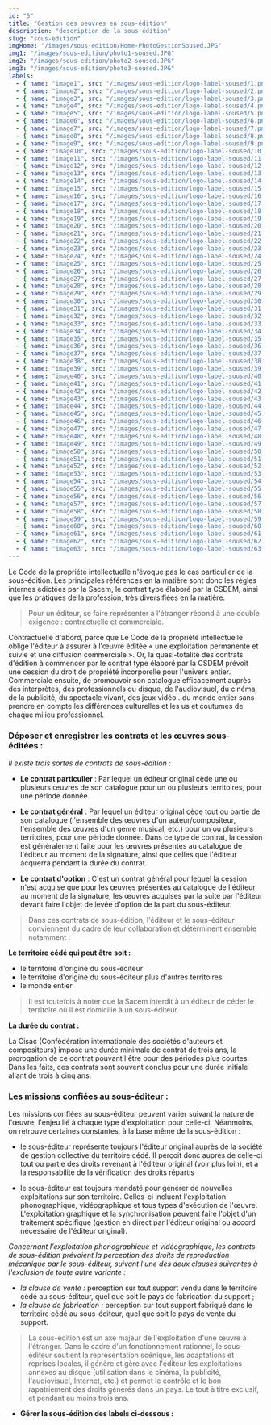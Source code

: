 ```yaml
---
id: "5"
title: "Gestion des oeuvres en sous-édition"
description: "description de la sous édition"
slug: "sous-edition"
imgHome: "/images/sous-edition/Home-PhotoGestionSoused.JPG"
img1: "/images/sous-edition/photo1-soused.JPG"
img2: "/images/sous-edition/photo2-soused.JPG"
img3: "/images/sous-edition/photo3-soused.JPG"
labels:
  - { name: "image1", src: "/images/sous-edition/logo-label-soused/1.png", href: "www.google.com" }
  - { name: "image2", src: "/images/sous-edition/logo-label-soused/2.png", href: "www.google.com" }
  - { name: "image3", src: "/images/sous-edition/logo-label-soused/3.png", href: "www.google.com" }
  - { name: "image4", src: "/images/sous-edition/logo-label-soused/4.png", href: "www.google.com" }
  - { name: "image5", src: "/images/sous-edition/logo-label-soused/5.png", href: "www.google.com" }
  - { name: "image6", src: "/images/sous-edition/logo-label-soused/6.png", href: "www.google.com" }
  - { name: "image7", src: "/images/sous-edition/logo-label-soused/7.png", href: "www.google.com" }
  - { name: "image8", src: "/images/sous-edition/logo-label-soused/8.png", href: "www.google.com" }
  - { name: "image9", src: "/images/sous-edition/logo-label-soused/9.png", href: "www.google.com" }
  - { name: "image10", src: "/images/sous-edition/logo-label-soused/10.png", href: "www.google.com" }
  - { name: "image11", src: "/images/sous-edition/logo-label-soused/11.png", href: "www.google.com" }
  - { name: "image12", src: "/images/sous-edition/logo-label-soused/12.png", href: "www.google.com" }
  - { name: "image13", src: "/images/sous-edition/logo-label-soused/13.png", href: "www.google.com" }
  - { name: "image14", src: "/images/sous-edition/logo-label-soused/14.png", href: "www.google.com" }
  - { name: "image15", src: "/images/sous-edition/logo-label-soused/15.png", href: "www.google.com" }
  - { name: "image16", src: "/images/sous-edition/logo-label-soused/16.png", href: "www.google.com" }
  - { name: "image17", src: "/images/sous-edition/logo-label-soused/17.png", href: "www.google.com" }
  - { name: "image18", src: "/images/sous-edition/logo-label-soused/18.png", href: "www.google.com" }
  - { name: "image19", src: "/images/sous-edition/logo-label-soused/19.png", href: "www.google.com" }
  - { name: "image20", src: "/images/sous-edition/logo-label-soused/20.png", href: "www.google.com" }
  - { name: "image21", src: "/images/sous-edition/logo-label-soused/21.png", href: "www.google.com" }
  - { name: "image22", src: "/images/sous-edition/logo-label-soused/22.png", href: "www.google.com" }
  - { name: "image23", src: "/images/sous-edition/logo-label-soused/23.png", href: "www.google.com" }
  - { name: "image24", src: "/images/sous-edition/logo-label-soused/24.png", href: "www.google.com" }
  - { name: "image25", src: "/images/sous-edition/logo-label-soused/25.png", href: "www.google.com" }
  - { name: "image26", src: "/images/sous-edition/logo-label-soused/26.png", href: "www.google.com" }
  - { name: "image27", src: "/images/sous-edition/logo-label-soused/27.png", href: "www.google.com" }
  - { name: "image28", src: "/images/sous-edition/logo-label-soused/28.png", href: "www.google.com" }
  - { name: "image29", src: "/images/sous-edition/logo-label-soused/29.png", href: "www.google.com" }
  - { name: "image30", src: "/images/sous-edition/logo-label-soused/30.png", href: "www.google.com" }
  - { name: "image31", src: "/images/sous-edition/logo-label-soused/31.png", href: "www.google.com" }
  - { name: "image32", src: "/images/sous-edition/logo-label-soused/32.png", href: "www.google.com" }
  - { name: "image33", src: "/images/sous-edition/logo-label-soused/33.png", href: "www.google.com" }
  - { name: "image34", src: "/images/sous-edition/logo-label-soused/34.png", href: "www.google.com" }
  - { name: "image35", src: "/images/sous-edition/logo-label-soused/35.png", href: "www.google.com" }
  - { name: "image36", src: "/images/sous-edition/logo-label-soused/36.png", href: "www.google.com" }
  - { name: "image37", src: "/images/sous-edition/logo-label-soused/37.png", href: "www.google.com" }
  - { name: "image38", src: "/images/sous-edition/logo-label-soused/38.png", href: "www.google.com" }
  - { name: "image39", src: "/images/sous-edition/logo-label-soused/39.png", href: "www.google.com" }
  - { name: "image40", src: "/images/sous-edition/logo-label-soused/40.png", href: "www.google.com" }
  - { name: "image41", src: "/images/sous-edition/logo-label-soused/41.png", href: "www.google.com" }
  - { name: "image42", src: "/images/sous-edition/logo-label-soused/42.png", href: "www.google.com" }
  - { name: "image43", src: "/images/sous-edition/logo-label-soused/43.png", href: "www.google.com" }
  - { name: "image44", src: "/images/sous-edition/logo-label-soused/44.png", href: "www.google.com" }
  - { name: "image45", src: "/images/sous-edition/logo-label-soused/45.png", href: "www.google.com" }
  - { name: "image46", src: "/images/sous-edition/logo-label-soused/46.png", href: "www.google.com" }
  - { name: "image47", src: "/images/sous-edition/logo-label-soused/47.png", href: "www.google.com" }
  - { name: "image48", src: "/images/sous-edition/logo-label-soused/48.png", href: "www.google.com" }
  - { name: "image49", src: "/images/sous-edition/logo-label-soused/49.png", href: "www.google.com" }
  - { name: "image50", src: "/images/sous-edition/logo-label-soused/50.png", href: "www.google.com" }
  - { name: "image51", src: "/images/sous-edition/logo-label-soused/51.png", href: "www.google.com" }
  - { name: "image52", src: "/images/sous-edition/logo-label-soused/52.png", href: "www.google.com" }
  - { name: "image53", src: "/images/sous-edition/logo-label-soused/53.png", href: "www.google.com" }
  - { name: "image54", src: "/images/sous-edition/logo-label-soused/54.png", href: "www.google.com" }
  - { name: "image55", src: "/images/sous-edition/logo-label-soused/55.png", href: "www.google.com" }
  - { name: "image56", src: "/images/sous-edition/logo-label-soused/56.png", href: "www.google.com" }
  - { name: "image57", src: "/images/sous-edition/logo-label-soused/57.png", href: "www.google.com" }
  - { name: "image58", src: "/images/sous-edition/logo-label-soused/58.png", href: "www.google.com" }
  - { name: "image59", src: "/images/sous-edition/logo-label-soused/59.png", href: "www.google.com" }
  - { name: "image60", src: "/images/sous-edition/logo-label-soused/60.png", href: "www.google.com" }
  - { name: "image61", src: "/images/sous-edition/logo-label-soused/61.png", href: "www.google.com" }
  - { name: "image62", src: "/images/sous-edition/logo-label-soused/62.png", href: "www.google.com" }
  - { name: "image63", src: "/images/sous-edition/logo-label-soused/63.png", href: "www.google.com" }
---
```


<!-- section:start -->

Le Code de la propriété intellectuelle n'évoque pas le cas particulier de la sous-édition. Les principales références en la matière sont donc les règles internes édictées par la Sacem, le contrat type élaboré par la CSDEM, ainsi que les pratiques de la profession, très diversifiées en la matière.

> Pour un éditeur, se faire représenter à l'étranger répond à une double exigence : contractuelle et commerciale.

Contractuelle d'abord, parce que Le Code de la propriété intellectuelle oblige l'éditeur à assurer à l'œuvre éditée « une exploitation permanente et suivie et une diffusion commerciale ». Or, la quasi-totalité des contrats d'édition à commencer par le contrat type élaboré par la CSDEM prévoit une cession du droit de propriété incorporelle pour l'univers entier.
Commerciale ensuite, de promouvoir son catalogue efficacement auprès des interprètes, des professionnels du disque, de l'audiovisuel, du cinéma, de la publicité, du spectacle vivant, des jeux vidéo…du monde entier sans prendre en compte les différences culturelles et les us et coutumes de chaque milieu professionnel.

<!-- section:end -->
<!-- section:start -->

### **Déposer et enregistrer les contrats et les œuvres sous-éditées :**

_Il existe trois sortes de contrats de sous-édition :_

- **Le contrat particulier** : Par lequel un éditeur original cède une ou plusieurs œuvres de son catalogue pour un ou plusieurs territoires, pour une période donnée.

- **Le contrat général** : Par lequel un éditeur original cède tout ou partie de son catalogue (l'ensemble des œuvres d'un auteur/compositeur, l'ensemble des œuvres d'un genre musical, etc.) pour un ou plusieurs territoires, pour une période donnée. Dans ce type de contrat, la cession est généralement faite pour les œuvres présentes au catalogue de l'éditeur au moment de la signature, ainsi que celles que l'éditeur acquerra pendant la durée du contrat.

- **Le contrat d'option** : C'est un contrat général pour lequel la cession n'est acquise que pour les œuvres présentes au catalogue de l'éditeur au moment de la signature, les œuvres acquises par la suite par l'éditeur devant faire l'objet de levée d'option de la part du sous-éditeur.

> Dans ces contrats de sous-édition, l'éditeur et le sous-éditeur conviennent du cadre de leur collaboration et déterminent ensemble notamment :

**Le territoire cédé qui peut être soit :**

- le territoire d'origine du sous-éditeur
- le territoire d'origine du sous-éditeur plus d'autres territoires
- le monde entier

> Il est toutefois à noter que la Sacem interdit à un éditeur de céder le territoire où il est domicilié à un sous-éditeur.

**La durée du contrat :**

La Cisac (Confédération internationale des sociétés d'auteurs et compositeurs) impose une durée minimale de contrat de trois ans, la prorogation de ce contrat pouvant l'être pour des périodes plus courtes. Dans les faits, ces contrats sont souvent conclus pour une durée initiale allant de trois à cinq ans.

<!-- section:end -->
<!-- section:start -->

### **Les missions confiées au sous-éditeur :**

Les missions confiées au sous-éditeur peuvent varier suivant la nature de l'œuvre, l'enjeu lié à chaque type d'exploitation pour celle-ci. Néanmoins, on retrouve certaines constantes, à la base même de la sous-édition :

- le sous-éditeur représente toujours l'éditeur original auprès de la société de gestion collective du territoire cédé. Il perçoit donc auprès de celle-ci tout ou partie des droits revenant à l'éditeur original (voir plus loin), et a la responsabilité de la vérification des droits répartis

- le sous-éditeur est toujours mandaté pour générer de nouvelles exploitations sur son territoire. Celles-ci incluent l'exploitation phonographique, vidéographique et tous types d'exécution de l'œuvre. L'exploitation graphique et la synchronisation peuvent faire l'objet d'un traitement spécifique (gestion en direct par l'éditeur original ou accord nécessaire de l'éditeur original).

_Concernant l'exploitation phonographique et vidéographique, les contrats de sous-édition prévoient la perception des droits de reproduction mécanique par le sous-éditeur, suivant l'une des deux clauses suivantes à l'exclusion de toute autre variante :_

- _la clause de vente :_ perception sur tout support vendu dans le territoire cédé au sous-éditeur, quel que soit le pays de fabrication du support ;
- _la clause de fabrication :_ perception sur tout support fabriqué dans le territoire cédé au sous-éditeur, quel que soit le pays de vente du support.

> La sous-édition est un axe majeur de l'exploitation d'une œuvre à l'étranger. Dans le cadre d'un fonctionnement rationnel, le sous-éditeur soutient la représentation scénique, les adaptations et reprises locales, il génère et gère avec l'éditeur les exploitations annexes au disque (utilisation dans le cinéma, la publicité, l'audiovisuel, Internet, etc.) et permet le contrôle et le bon rapatriement des droits générés dans un pays. Le tout à titre exclusif, et pendant au moins trois ans.

- **Gérer la sous-édition des labels ci-dessous :**
